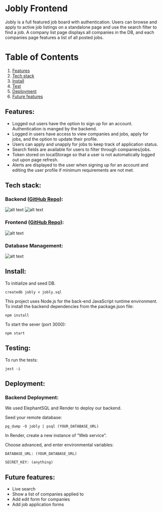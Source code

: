 # Jobly Frontend

Jobly is a full featured job board with authentication. Users can browse and apply to active job listings on a standalone page and use the search filter to find a job. A company list page displays all companies in the DB, and each companies page features a list of all posted jobs.

# Table of Contents
1. [Features](#Features)
2. [Tech stack](#Tech-stack)
3. [Install](#Install)
4. [Test](#Test)
5. [Deployment](#Deployment)
6. [Future features](#Future-features)

## Features<a name="Features"></a>:
* Logged out users have the option to sign up for an account. Authentication is manged by the backend.
* Logged in users have access to view companies and jobs, apply for jobs, and the option to update their profile.
* Users can apply and unapply for jobs to keep track of application status.
* Search fields are available for users to filter through companies/jobs.
* Token stored on localStorage so that a user is not automatically logged out upon page refresh.
* Alerts are displayed to the user when signing up for an account and editing the user profile if minimum requirements are not met.


## Tech stack<a name="Tech-stack"></a>:

### Backend ([GitHub Repo](https://github.com/trevorhudson/react-jobly-backend)):
![alt text](https://img.shields.io/badge/-Express-000000?logo=express&logoColor=white&style=for-the-badge)
![alt text](https://img.shields.io/badge/-Node.js-339933?logo=node.js&logoColor=white&style=for-the-badge)

### Frontend ([GitHub Repo](https://github.com/trevorhudson/react-jobly-frontend)):
![alt text](https://img.shields.io/badge/-ReactJs-61DAFB?logo=react&logoColor=white&style=for-the-badge)

### Database Management:
![alt text](https://img.shields.io/badge/-PostgresSQL-4169E1?logo=postgresql&logoColor=white&style=for-the-badge)

## Install<a name="Install"></a>:

To initialize and seed DB.

    createdb jobly < jobly.sql

This project uses Node.js for the back-end JavaScript runtime environment. To install the backend dependencies from the package.json file:

    npm install

To start the sever (port 3000):

    npm start

## Testing<a name="Testing"></a>:
To run the tests:

    jest -i

## Deployment<a name="Deployment"></a>:
### Backend Deployment:

We used ElephantSQL and Render to deploy our backend.

Seed your remote database:

    pg_dump -O jobly | psql (YOUR_DATABASE_URL)

In Render, create a new instance of “Web service”.

Choose advanced, and enter environmental variables:

    DATABASE_URL: (YOUR_DATABASE_URL)

    SECRET_KEY: (anything)


## Future features<a name="Future-features"></a>:
* Live search
* Show a list of companies applied to
* Add edit form for companies
* Add job application forms
